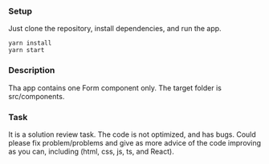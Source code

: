 ### Setup
Just clone the repository, install dependencies, and run the app.

```
yarn install
yarn start
```

### Description
Tha app contains one Form component only. The target folder is src/components.
### Task
It is a solution review task. The code is not optimized, and has bugs.
Could please fix problem/problems and give as more advice of the code improving as you can, including (html, css, js, ts, and React).
